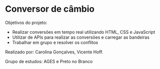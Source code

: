 # Conversor de câmbio

Objetivos do projeto: 
- Realizar conversões em tempo real utilizando HTML, CSS e JavaScript
- Utilizar de APIs para realizar as conversões e carregar as bandeiras
- Trabalhar em grupo e resolver os conflitos

Realizado por: Carolina Gonçalves, Vicente Hoff.

Grupo de estudos: AGES e Preto no Branco
